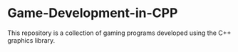 # Game-Development-in-CPP
This repository is a collection of gaming programs developed using the C++ graphics library.

